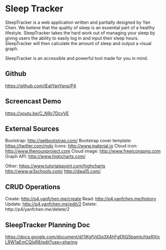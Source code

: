 # Sleep Tracker

SleepTracker is a web application written and partially designed by Yan Chen. We believe that the quality of sleep is an essential part of a healthy lifestyle. SleepTracker takes the hard work out of managing your sleep by giving users the ability to easily log in and input their sleep hours. SleepTracker will then calculate the amount of sleep and output a visual graph.  

SleepTracker is an accessible and powerful tool made for you in mind.

## Github

https://github.com/iEatYanYans/P4


## Screencast Demo

https://youtu.be/C_N9c7DcyVE

## External Sources

Bootstrap: http://getbootstrap.com/
Bootstrap cover template: https://twitter.com/mdo
Icons: http://www.material.io
Cloud icon: http://www.thenounproject.com
Cloud image: http://www.freeiconspng.com
Graph API: http://www.highcharts.com/

Other:
https://www.tutorialspoint.com/highcharts
http://www.w3schools.com/
http://dwa15.com/


## CRUD Operations

Create: http://p4.yanfchen.me/create
Read: http://p4.yanfchen.me/history
Update: http://p4.yanfchen.me/edit/2
Delete: http://p4/yanfchen.me/delete/2


## SleepTracker Planning Doc

https://docs.google.com/document/d/1iKgfVd3q3X4hFgERQ5bqmtuYasRXjcLRW1aEmCQlsR8/edit?usp=sharing

